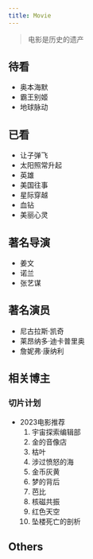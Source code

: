 ```yaml
---
title: Movie
---
```


> 电影是历史的遗产

## 待看

- 奥本海默
- 霸王别姬
- 地球脉动

## 已看

- 让子弹飞
- 太阳照常升起
- 英雄
- 美国往事
- 星际穿越
- 血钻
- 美丽心灵

## 著名导演

- 姜文
- 诺兰
- 张艺谋

## 著名演员

- 尼古拉斯·凯奇
- 莱昂纳多·迪卡普里奥
- 詹妮弗·康纳利

## 相关博主

### 切片计划

- 2023电影推荐
    1. 宇宙探索编辑部
    1. 金的音像店
    1. 枯叶
    1. 涉过愤怒的海
    1. 金币灰黄
    1. 梦的背后
    1. 芭比
    1. 核磁共振
    1. 红色天空
    1. 坠楼死亡的剖析

## Others

